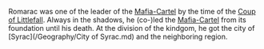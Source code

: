 Romarac was one of the leader of the [Mafia-Cartel]() by the time of the [Coup of Littlefall]().
Always in the shadows, he (co-)led the [Mafia-Cartel]() from its foundation until his death.
At the division of the kindgom, he got the city of [Syrac](/Geography/City of Syrac.md) and the neighboring region.

